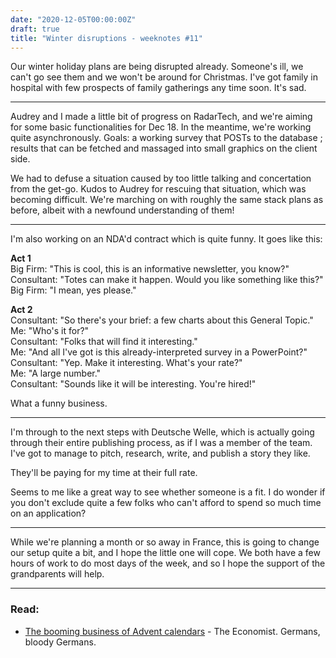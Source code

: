 ```yaml
---
date: "2020-12-05T00:00:00Z"
draft: true
title: "Winter disruptions - weeknotes #11"
---
```


Our winter holiday plans are being disrupted already. Someone's ill, we can't go see them and we won't be around for Christmas. I've got family in hospital with few prospects of family gatherings any time soon. It's sad.

---

Audrey and I made a little bit of progress on RadarTech, and we're aiming for some basic functionalities for Dec 18. In the meantime, we're working quite asynchronously. Goals: a working survey that POSTs to the database ; results that can be fetched and massaged into small graphics on the client side.

We had to defuse a situation caused by too little talking and concertation from the get-go. Kudos to Audrey for rescuing that situation, which was becoming difficult. We're marching on with roughly the same stack plans as before, albeit with a newfound understanding of them!

---

I'm also working on an NDA'd contract which is quite funny. It goes like this:

**Act 1**  
Big Firm: "This is cool, this is an informative newsletter, you know?"  
Consultant: "Totes can make it happen. Would you like something like this?"  
Big Firm: "I mean, yes please."

**Act 2**  
Consultant: "So there's your brief: a few charts about this General Topic."  
Me: "Who's it for?"  
Consultant: "Folks that will find it interesting."  
Me: "And all I've got is this already-interpreted survey in a PowerPoint?"  
Consultant: "Yep. Make it interesting. What's your rate?"  
Me: "A large number."  
Consultant: "Sounds like it will be interesting. You're hired!"

What a funny business.

---

I'm through to the next steps with Deutsche Welle, which is actually going through their entire publishing process, as if I was a member of the team. I've got to manage to pitch, research, write, and publish a story they like.

They'll be paying for my time at their full rate.

Seems to me like a great way to see whether someone is a fit. I do wonder if you don't exclude quite a few folks who can't afford to spend so much time on an application?

---

While we're planning a month or so away in France, this is going to change our setup quite a bit, and I hope the little one will cope. We both have a few hours of work to do most days of the week, and so I hope the support of the grandparents will help.

---

### Read:

- [The booming business of Advent calendars](https://www.economist.com/prospero/2020/12/01/the-booming-business-of-advent-calendars) - The Economist. Germans, bloody Germans.

